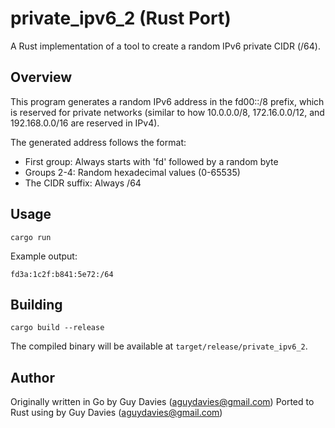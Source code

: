 # private_ipv6_2 (Rust Port)

A Rust implementation of a tool to create a random IPv6 private CIDR (/64).

## Overview

This program generates a random IPv6 address in the fd00::/8 prefix, which is reserved for private networks (similar to how 10.0.0.0/8, 172.16.0.0/12, and 192.168.0.0/16 are reserved in IPv4).

The generated address follows the format:
- First group: Always starts with 'fd' followed by a random byte
- Groups 2-4: Random hexadecimal values (0-65535)
- The CIDR suffix: Always /64

## Usage

```
cargo run
```

Example output:
```
fd3a:1c2f:b841:5e72:/64
```

## Building

```
cargo build --release
```

The compiled binary will be available at `target/release/private_ipv6_2`.

## Author

Originally written in Go by Guy Davies (aguydavies@gmail.com)
Ported to Rust using  by Guy Davies (aguydavies@gmail.com)
